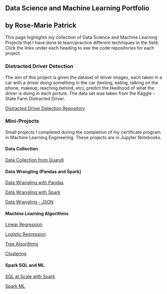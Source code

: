 ## Data Science and Machine Learning Portfolio
## by Rose-Marie Patrick

This page highlights my collection of Data Science and Machine Learning Projects that I have done to learn/practice different techniques in the field. Click the links under each heading to see the code repositories for each project.

### Distracted Driver Detection
The aim of this project is given the dataset of driver images, each taken in a car with a driver doing something in the car (texting, eating, talking on the phone, makeup, reaching behind, etc), predict the likelihood of what the driver is doing in each picture. The data set was taken from the Kaggle - State Farm Distracted Driver.

[Distracted Driver Detection Repository](https://github.com/RosePatrick/Distracted-Driver-Detection)

### Mini-Projects
Small projects I completed during the completion of my certificate program in Machine Learning Engineering. These projects are in Jupyter Notebooks.

#### Data Collection
[Data Collection from Quandl](https://github.com/RosePatrick/SpringboardRP/tree/master/Mini-Project%20-%20Data%20Collection)

#### Data Wrangling (Pandas and Spark)
[Data Wrangling with Pandas](https://github.com/RosePatrick/SpringboardRP/tree/master/Mini-Project%20-%20Data%20Wrangling)

[Data Wrangling with Spark](https://github.com/RosePatrick/SpringboardRP/tree/master/Mini-Project%20-%20Data%20Wrangling%20with%20Spark)

[Data Wrangling - JSON](https://github.com/RosePatrick/SpringboardRP/tree/master/Mini-Project%20-%20Wrangling%20JSON)

#### Machine Learning Algorithms
[Linear Regression](https://github.com/RosePatrick/SpringboardRP/tree/master/Mini-Project%20-%20Linear%20Regression)

[Logistic Regression](https://github.com/RosePatrick/SpringboardRP/tree/master/Mini-Project%20-%20Logistic%20Regression)

[Tree Algorithms](https://github.com/RosePatrick/SpringboardRP/tree/master/Mini-Project%20-%20Tree%20Based%20Algorithms)

[Clustering](https://github.com/RosePatrick/SpringboardRP/tree/master/Mini-Project%20-%20Clustering)

#### Spark SQL and ML
[SQL at Scale with Spark](https://github.com/RosePatrick/SpringboardRP/tree/master/Mini-Project%20-%20SQL%20at%20Scale%20with%20Spark)

[Spark ML](https://github.com/RosePatrick/SpringboardRP/tree/master/Mini-Project%20-%20Spark%20ML)
